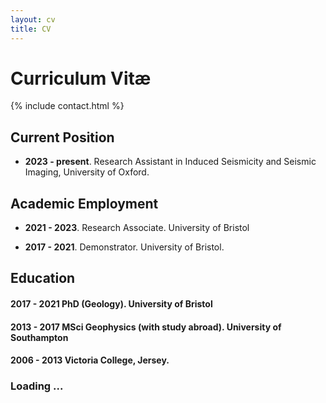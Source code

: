 ```yaml
---
layout: cv
title: CV
---
```


# Curriculum Vitæ

{% include contact.html %}

## Current Position
- **2023 - present**. Research Assistant in Induced Seismicity and Seismic Imaging, University of Oxford. 

## Academic Employment

- **2021 - 2023**. Research Associate. University of Bristol

- **2017 - 2021**. Demonstrator. University of Bristol. 

## Education

#### **2017 - 2021** PhD (Geology). University of Bristol

#### **2013 - 2017** MSci Geophysics (with study abroad). University of Southampton

#### **2006 - 2013** Victoria College, Jersey. 
### Loading ...

<!-- ## Section

Lorem ipsum dolor sit amet, consectetur adipiscing elit, sed do eiusmod tempor incididunt ut labore et dolore magna aliqua.

* Ut enim ad minim veniam
* Quis nostrud exercitation
* Ullamco laboris nisi
* Ut aliquip ex ea commodo consequat

### Subsection

Duis aute irure dolor in reprehenderit in voluptate velit esse cillum dolore eu fugiat nulla pariatur. Excepteur sint occaecat cupidatat non proident, sunt in culpa qui officia deserunt mollit anim id est laborum. -->
